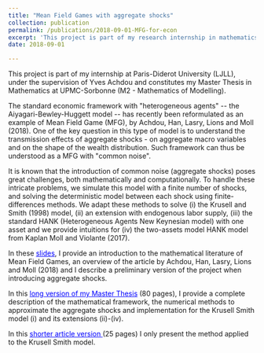 ```yaml
---
title: "Mean Field Games with aggregate shocks"
collection: publication
permalink: /publications/2018-09-01-MFG-for-econ
excerpt: 'This project is part of my research internship in mathematics at Paris-Diderot University (LJLL), under the supervision of Yves Achdou. I develop novel methods to simulate Mean Field Games with common noise -- i.e. heterogeneous agents models with aggregate risk.'
date: 2018-09-01

---
```


This project is part of my internship at Paris-Diderot University (LJLL), under the supervision of Yves Achdou and constitutes my Master Thesis in Mathematics at UPMC-Sorbonne (M2 - Mathematics of Modelling). 

The standard economic framework with "heterogeneous agents" -- the Aiyagari-Bewley-Huggett model -- has recently been reformulated as an example of Mean Field Game (MFG), by Achdou, Han, Lasry, Lions and Moll (2018). One of the key question in this type of model is to understand the transmission effects of aggregate shocks - on aggregate macro variables and on the shape of the wealth distribution. Such framework can thus be understood as a MFG with "common noise".

It is known that the introduction of common noise (aggregate shocks) poses great challenges, both mathematically and computationally. To handle these intricate problems, we simulate this model with a finite number of shocks, and solving the deterministic model between each shock using finite-differences methods. We adapt these methods to solve (i) the Krusell and Smith (1998) model, (ii) an extension with endogenous labor supply, (iii) the standard HANK (Heterogeneous Agents New Keynesian model) with one asset and we provide intuitions for (iv) the two-assets model HANK model from Kaplan Moll and Violante (2017).

In these <a href='https://thomasbourany.github.io/files/Pres_MFG_MiMh.pdf' style="color:blue">slides</a>, I provide an introduction to the mathematical literature of Mean Field Games, an overview of the article by Achdou, Han, Lasry, Lions and Moll (2018) and I describe a preliminary version of the project when introducing aggregate shocks.

In this <a href='https://thomasbourany.github.io/files/MasterThesis_ThomasBourany_MFGwCommonNoise.pdf' style="color:blue">long version of my Master Thesis</a> (80 pages), I provide a complete description of the mathematical framework, the numerical methods to approximate the aggregate shocks and implementation for the Krusell Smith model (i) and its extensions (ii)-(iv). 

In this <a href='https://thomasbourany.github.io/files/MasterThesis_ThomasBourany_MFGwCommonNoise_short.pdf' style="color:blue"> shorter article version </a> (25 pages) I only present the method applied to the Krusell Smith model. 

